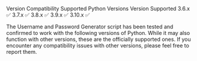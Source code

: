 Version Compatibility
Supported Python Versions
Version	Supported
3.6.x	:white_check_mark:
3.7.x	:white_check_mark:
3.8.x	:white_check_mark:
3.9.x	:white_check_mark:
3.10.x	:white_check_mark:

The Username and Password Generator script has been tested and confirmed to work with the following versions of Python. While it may also function with other versions, these are the officially supported ones. If you encounter any compatibility issues with other versions, please feel free to report them.

